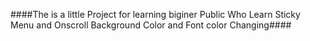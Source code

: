 ####The is a little Project for learning biginer Public Who Learn Sticky Menu and Onscroll Background Color and Font color Changing####

